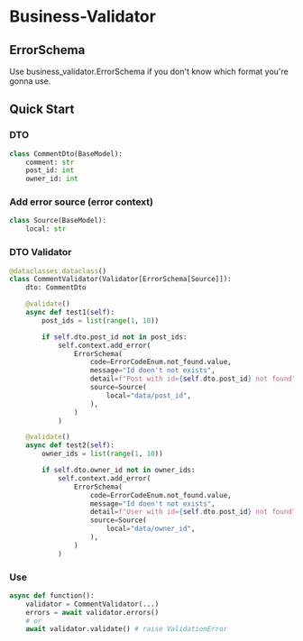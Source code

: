 # Business-Validator

## ErrorSchema
Use business_validator.ErrorSchema if you don't know which format you're gonna use.

## Quick Start

### DTO
```python
class CommentDto(BaseModel):
    comment: str
    post_id: int
    owner_id: int
```


### Add error source (error context)
```python
class Source(BaseModel):
    local: str
```

### DTO Validator
```python
@dataclasses.dataclass()
class CommentValidator(Validator[ErrorSchema[Source]]):
    dto: CommentDto

    @validate()
    async def test1(self):
        post_ids = list(range(1, 10))

        if self.dto.post_id not in post_ids:
            self.context.add_error(
                ErrorSchema(
                    code=ErrorCodeEnum.not_found.value,
                    message="Id doen't not exists",
                    detail=f"Post with id={self.dto.post_id} not found",
                    source=Source(
                        local="data/post_id",
                    ),
                )
            )

    @validate()
    async def test2(self):
        owner_ids = list(range(1, 10))

        if self.dto.owner_id not in owner_ids:
            self.context.add_error(
                ErrorSchema(
                    code=ErrorCodeEnum.not_found.value,
                    message="Id doen't not exists",
                    detail=f"User with id={self.dto.post_id} not found",
                    source=Source(
                        local="data/owner_id",
                    ),
                )
            )
```

### Use
```python
async def function():
    validator = CommentValidator(...)
    errors = await validator.errors()
    # or
    await validator.validate() # raise ValidationError

```

